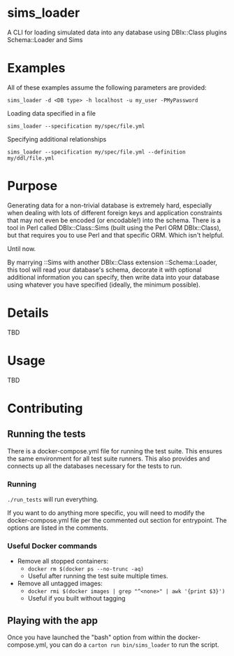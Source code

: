 # sims\_loader

A CLI for loading simulated data into any database using DBIx::Class plugins
Schema::Loader and Sims

# Examples

All of these examples assume the following parameters are provided:

    sims_loader -d <DB type> -h localhost -u my_user -PMyPassword

Loading data specified in a file

    sims_loader --specification my/spec/file.yml

Specifying additional relationships

    sims_loader --specification my/spec/file.yml --definition my/ddl/file.yml

# Purpose

Generating data for a non-trivial database is extremely hard, especially when
dealing with lots of different foreign keys and application constraints that may
not even be encoded (or encodable!) into the schema. There is a tool in Perl
called DBIx::Class::Sims (built using the Perl ORM DBIx::Class), but that
requires you to use Perl and that specific ORM. Which isn't helpful.

Until now.

By marrying ::Sims with another DBIx::Class extension ::Schema::Loader, this
tool will read your database's schema, decorate it with optional additional
information you can specify, then write data into your database using whatever
you have specified (ideally, the minimum possible).

# Details

TBD

# Usage

TBD

# Contributing

## Running the tests

There is a docker-compose.yml file for running the test suite. This ensures the
same environment for all test suite runners. This also provides and connects up
all the databases necessary for the tests to run.

### Running

`./run_tests` will run everything.

If you want to do anything more specific, you will need to modify the
docker-compose.yml file per the commented out section for entrypoint. The
options are listed in the comments.

### Useful Docker commands

* Remove all stopped containers:
  * `docker rm $(docker ps --no-trunc -aq)`
  * Useful after running the test suite multiple times.
* Remove all untagged images:
  * `docker rmi $(docker images | grep "^<none>" | awk '{print $3}')`
  * Useful if you built without tagging

## Playing with the app

Once you have launched the "bash" option from within the docker-compose.yml, you
can do a `carton run bin/sims_loader` to run the script.
